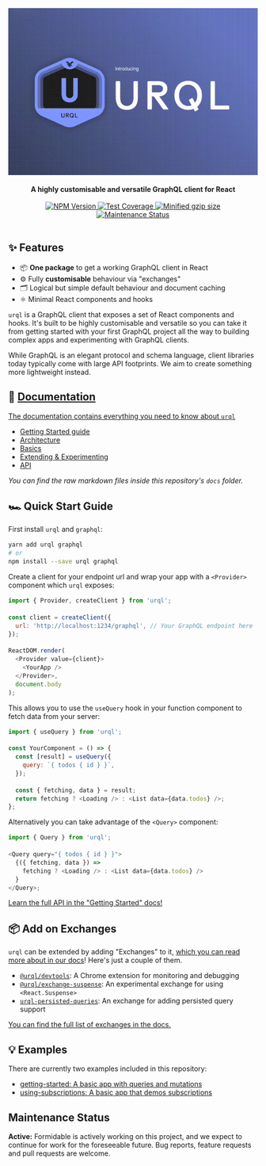 <div align="center">
  <img width="540" alt="urql" src="https://raw.githubusercontent.com/FormidableLabs/urql/master/docs/urql-banner.gif" />

  <br />
  <br />

  <strong>
    A highly customisable and versatile GraphQL client for React
  </strong>

  <br />
  <br />
  <a href="https://npmjs.com/package/urql">
    <img alt="NPM Version" src="https://img.shields.io/npm/v/urql.svg" />
  </a>
  <a href="https://codecov.io/gh/FormidableLabs/urql">
    <img alt="Test Coverage" src="https://codecov.io/gh/FormidableLabs/urql/branch/master/graph/badge.svg" />
  </a>
  <a href="https://bundlephobia.com/result?p=urql">
    <img alt="Minified gzip size" src="https://img.shields.io/bundlephobia/minzip/urql.svg?label=gzip%20size" />
  </a>
  <a href="https://github.com/FormidableLabs/urql#maintenance-status">
    <img alt="Maintenance Status" src="https://img.shields.io/badge/maintenance-active-green.svg" />
  </a>

  <br />
  <br />
</div>

## ✨ Features

- 📦 **One package** to get a working GraphQL client in React
- ⚙️ Fully **customisable** behaviour via "exchanges"
- 🗂 Logical but simple default behaviour and document caching
- ⚛️ Minimal React components and hooks

`urql` is a GraphQL client that exposes a set of React components and hooks. It's built to be highly customisable and versatile so you can take it from getting started with your first GraphQL project all the way to building complex apps and experimenting with GraphQL clients.

While GraphQL is an elegant protocol and schema language, client libraries today typically come with large API footprints. We aim to create something more lightweight instead.

## 📃 [Documentation](https://formidable.com/open-source/urql/docs)

[The documentation contains everything you need to know about `urql`](https://formidable.com/open-source/urql/docs)

- [Getting Started guide](https://formidable.com/open-source/urql/docs/getting-started/)
- [Architecture](https://formidable.com/open-source/urql/docs/architecture/)
- [Basics](https://formidable.com/open-source/urql/docs/basics/)
- [Extending & Experimenting](https://formidable.com/open-source/urql/docs/extending-&-experimenting/)
- [API](https://formidable.com/open-source/urql/docs/api/)

_You can find the raw markdown files inside this repository's `docs` folder._

## 🏎️ Quick Start Guide

First install `urql` and `graphql`:

```sh
yarn add urql graphql
# or
npm install --save urql graphql
```

Create a client for your endpoint url and wrap your app with a `<Provider>` component which `urql` exposes:

```js
import { Provider, createClient } from 'urql';

const client = createClient({
  url: 'http://localhost:1234/graphql', // Your GraphQL endpoint here
});

ReactDOM.render(
  <Provider value={client}>
    <YourApp />
  </Provider>,
  document.body
);
```

This allows you to use the `useQuery` hook in your function component to
fetch data from your server:

```js
import { useQuery } from 'urql';

const YourComponent = () => {
  const [result] = useQuery({
    query: `{ todos { id } }`,
  });

  const { fetching, data } = result;
  return fetching ? <Loading /> : <List data={data.todos} />;
};
```

Alternatively you can take advantage of the `<Query>` component:

```js
import { Query } from 'urql';

<Query query="{ todos { id } }">
  {({ fetching, data }) =>
    fetching ? <Loading /> : <List data={data.todos} />
  }
</Query>;
```

[Learn the full API in the "Getting Started" docs!](https://formidable.com/open-source/urql/docs/getting-started/)

## 📦 Add on Exchanges

`urql` can be extended by adding "Exchanges" to it, [which you can read
more about in our docs](https://formidable.com/open-source/urql/docs/architecture/#exchanges)! Here's just a couple of them.

- [`@urql/devtools`](https://github.com/FormidableLabs/urql-devtools): A Chrome extension for monitoring and debugging
- [`@urql/exchange-suspense`](https://github.com/FormidableLabs/urql-exchange-suspense): An experimental exchange for using `<React.Suspense>`
- [`urql-persisted-queries`](https://github.com/Daniel15/urql-persisted-queries): An exchange for adding persisted query support

[You can find the full list of exchanges in the docs.](./docs/exchanges.md)

## 💡 Examples

There are currently two examples included in this repository:

- [getting-started: A basic app with queries and mutations](examples/1-getting-started/)
- [using-subscriptions: A basic app that demos subscriptions](examples/2-using-subscriptions/)

## Maintenance Status

**Active:** Formidable is actively working on this project, and we expect to continue for work for the foreseeable future. Bug reports, feature requests and pull requests are welcome.
